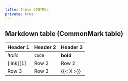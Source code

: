 ```yaml
---
title: Table CONTROL
private: true
---
```


## Markdown table (CommonMark table)

| Header 1  | Header 2 | Header 3  |
|-----------|----------|-----------|
| *italic*  | `code`   | **bold**  |
| [link][1] | Row 2    | Row 2     |
| Row 3     | Row 3    | {{< X >}} |